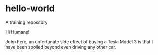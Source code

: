 # hello-world
A training repository

Hi Humans!

John here, an unfortunate side effect of buying a Tesla Model 3 is that I have been spoiled beyond even driving any other car.
